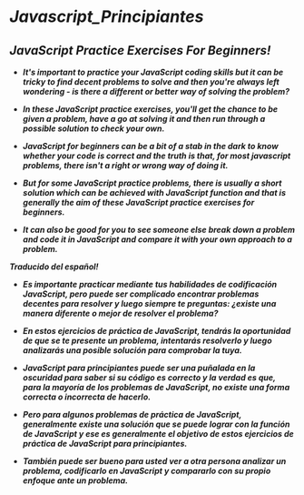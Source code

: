 # **_Javascript_Principiantes_**

## **_JavaScript Practice Exercises For Beginners!_**

- **_It's important to practice your JavaScript coding skills but it can be tricky to find decent problems to solve and then you're always left wondering - is there a different or better way of solving the problem?_**

- **_In these JavaScript practice exercises, you'll get the chance to be given a problem, have a go at solving it and then run through a possible solution to check your own._**

- **_JavaScript for beginners can be a bit of a stab in the dark to know whether your code is correct and the truth is that, for most javascript problems, there isn't a right or wrong way of doing it._**

- **_But for some JavaScript practice problems, there is usually a short solution which can be achieved with JavaScript function and that is generally the aim of these JavaScript practice exercises for beginners._**

- **_It can also be good for you to see someone else break down a problem and code it in JavaScript and compare it with your own approach to a problem._**

**_Traducido del español!_**

- **_Es importante practicar mediante tus habilidades de codificación JavaScript, pero puede ser complicado encontrar problemas decentes para resolver y luego siempre te preguntas: ¿existe una manera diferente o mejor de resolver el problema?_**

- **_En estos ejercicios de práctica de JavaScript, tendrás la oportunidad de que se te presente un problema, intentarás resolverlo y luego analizarás una posible solución para comprobar la tuya._**

- **_JavaScript para principiantes puede ser una puñalada en la oscuridad para saber si su código es correcto y la verdad es que, para la mayoría de los problemas de JavaScript, no existe una forma correcta o incorrecta de hacerlo._**

- **_Pero para algunos problemas de práctica de JavaScript, generalmente existe una solución que se puede lograr con la función de JavaScript y ese es generalmente el objetivo de estos ejercicios de práctica de JavaScript para principiantes._**

- **_También puede ser bueno para usted ver a otra persona analizar un problema, codificarlo en JavaScript y compararlo con su propio enfoque ante un problema._**
